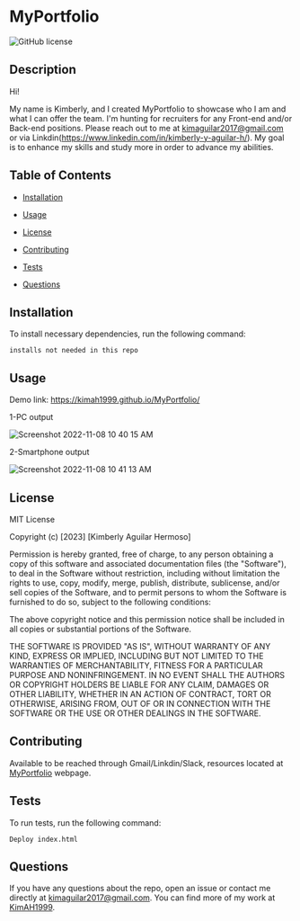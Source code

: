 # MyPortfolio
![GitHub license](https://img.shields.io/badge/license-MIT-blue.svg)

## Description

Hi!

My name is Kimberly, and I created MyPortfolio to showcase who I am and what I can offer the team. I'm hunting for recruiters for any Front-end and/or Back-end positions. Please reach out to me at kimaguilar2017@gmail.com or via Linkdin(https://www.linkedin.com/in/kimberly-y-aguilar-h/). My goal is to enhance my skills and study more in order to advance my abilities.

## Table of Contents 

* [Installation](#installation)

* [Usage](#usage)

* [License](#license)

* [Contributing](#contributing)

* [Tests](#tests)

* [Questions](#questions)

## Installation

To install necessary dependencies, run the following command:

```
installs not needed in this repo
```

## Usage
Demo link: https://kimah1999.github.io/MyPortfolio/

1-PC output

![Screenshot 2022-11-08 10 40 15 AM](https://user-images.githubusercontent.com/87666809/200648798-c94f0216-4688-45a0-a58b-419e1f383bb5.png)


2-Smartphone output

![Screenshot 2022-11-08 10 41 13 AM](https://user-images.githubusercontent.com/87666809/200648783-f5105afd-92c3-4384-90ca-5139865a98d2.png)

## License  

MIT License

Copyright (c) [2023] [Kimberly Aguilar Hermoso]

Permission is hereby granted, free of charge, to any person obtaining a copy
of this software and associated documentation files (the "Software"), to deal
in the Software without restriction, including without limitation the rights
to use, copy, modify, merge, publish, distribute, sublicense, and/or sell
copies of the Software, and to permit persons to whom the Software is
furnished to do so, subject to the following conditions:

The above copyright notice and this permission notice shall be included in all
copies or substantial portions of the Software.

THE SOFTWARE IS PROVIDED "AS IS", WITHOUT WARRANTY OF ANY KIND, EXPRESS OR
IMPLIED, INCLUDING BUT NOT LIMITED TO THE WARRANTIES OF MERCHANTABILITY,
FITNESS FOR A PARTICULAR PURPOSE AND NONINFRINGEMENT. IN NO EVENT SHALL THE
AUTHORS OR COPYRIGHT HOLDERS BE LIABLE FOR ANY CLAIM, DAMAGES OR OTHER
LIABILITY, WHETHER IN AN ACTION OF CONTRACT, TORT OR OTHERWISE, ARISING FROM,
OUT OF OR IN CONNECTION WITH THE SOFTWARE OR THE USE OR OTHER DEALINGS IN THE
SOFTWARE.

## Contributing

Available to be reached through Gmail/Linkdin/Slack, resources located at [MyPortfolio](https://kimah1999.github.io/MyPortfolio/) webpage.

## Tests

To run tests, run the following command:

```
Deploy index.html
```

## Questions

If you have any questions about the repo, open an issue or contact me directly at kimaguilar2017@gmail.com. You can find more of my work at [KimAH1999](https://github.com/KimAH1999/).

